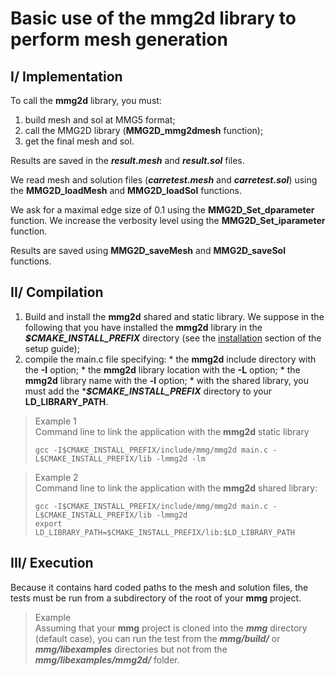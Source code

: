 # Basic use of the **mmg2d** library to perform mesh generation

## I/ Implementation
To call the **mmg2d** library, you must:  
  1. build mesh and sol at MMG5 format;
  2. call the MMG2D library (**MMG2D_mmg2dmesh** function);
  3. get the final mesh and sol.

  Results are saved in the **_result.mesh_** and **_result.sol_** files.  

  We read mesh and solution files (**_carretest.mesh_** and **_carretest.sol_**) using the **MMG2D_loadMesh** and **MMG2D_loadSol** functions.

  We ask for a maximal edge size of 0.1 using the **MMG2D_Set_dparameter** function.
  We increase the verbosity level using the **MMG2D_Set_iparameter** function.

  Results are saved using **MMG2D_saveMesh** and **MMG2D_saveSol** functions.


## II/ Compilation
  1. Build and install the **mmg2d** shared and static library. We suppose in the following that you have installed the **mmg2d** library in the **_$CMAKE_INSTALL_PREFIX_** directory (see the [installation](https://github.com/MmgTools/Mmg/wiki/Setup-guide#iii-installation) section of the setup guide);
  2. compile the main.c file specifying:
    * the **mmg2d** include directory with the **-I** option;
    * the **mmg2d** library location with the **-L** option;
    * the **mmg2d** library name with the **-l** option;
    * with the shared library, you must add the ***_$CMAKE_INSTALL_PREFIX_** directory to your **LD_LIBRARY_PATH**.

> Example 1  
>  Command line to link the application with the **mmg2d** static library
> ```Shell
> gcc -I$CMAKE_INSTALL_PREFIX/include/mmg/mmg2d main.c -L$CMAKE_INSTALL_PREFIX/lib -lmmg2d -lm
> ```

> Example 2  
>  Command line to link the application with the **mmg2d** shared library:  
> ```Shell
> gcc -I$CMAKE_INSTALL_PREFIX/include/mmg/mmg2d main.c -L$CMAKE_INSTALL_PREFIX/lib -lmmg2d
> export LD_LIBRARY_PATH=$CMAKE_INSTALL_PREFIX/lib:$LD_LIBRARY_PATH
> ```

## III/ Execution
Because it contains hard coded paths to the mesh and solution files, the tests must be run from a subdirectory of the root of your **mmg** project.

> Example  
> Assuming that your **mmg** project is cloned into the **_mmg_** directory (default case), you can run the test from the **_mmg/build/_** or **_mmg/libexamples_** directories but not from the **_mmg/libexamples/mmg2d/_** folder.